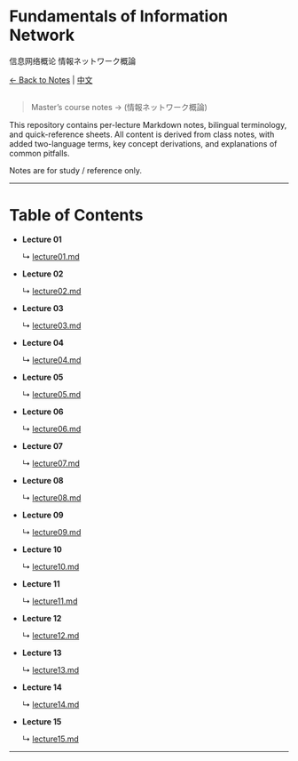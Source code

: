 # Fundamentals of Information Network
信息网络概论
情報ネットワーク概論

[← Back to Notes](../)  |  [中文](./READMEcn.md)

<h2></h2>

> Master’s course notes → (情報ネットワーク概論)

This repository contains per-lecture Markdown notes, bilingual terminology, and quick-reference sheets. All content is derived from class notes, with added two-language terms, key concept derivations, and explanations of common pitfalls.

Notes are for study / reference only.

---

# Table of Contents

- **Lecture 01**
  
  ↳ [lecture01.md](./lecture01.md)

- **Lecture 02**
  
  ↳ [lecture02.md](./lecture02.md)

- **Lecture 03**
  
  ↳ [lecture03.md](./lecture03.md)

- **Lecture 04**
  
  ↳ [lecture04.md](./lecture04.md)

- **Lecture 05**
  
  ↳ [lecture05.md](./lecture05.md)

- **Lecture 06**
  
  ↳ [lecture06.md](./lecture06.md)

- **Lecture 07**
  
  ↳ [lecture07.md](./lecture07.md)

- **Lecture 08**
  
  ↳ [lecture08.md](./lecture08.md)

- **Lecture 09**
  
  ↳ [lecture09.md](./lecture09.md)

- **Lecture 10**
  
  ↳ [lecture10.md](./lecture10.md)

- **Lecture 11**
  
  ↳ [lecture11.md](./lecture11.md)

- **Lecture 12**
  
  ↳ [lecture12.md](./lecture12.md)

- **Lecture 13**
  
  ↳ [lecture13.md](./lecture13.md)
  
- **Lecture 14**
  
  ↳ [lecture14.md](./lecture14.md)
  
- **Lecture 15**
  
  ↳ [lecture15.md](./lecture15.md)

---

